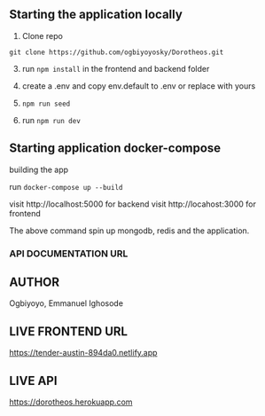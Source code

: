 ## Starting the application locally

1. Clone repo

`git clone https://github.com/ogbiyoyosky/Dorotheos.git`

3. run `npm install` in the frontend and backend folder

4. create a .env and copy env.default to .env or replace with yours

5. `npm run seed`

6. run `npm run dev`

## Starting application docker-compose

building the app

run `docker-compose up --build`

visit http://localhost:5000 for backend
visit http://locahost:3000 for frontend

The above command spin up mongodb, redis and the application.

### API DOCUMENTATION URL

## AUTHOR

Ogbiyoyo, Emmanuel Ighosode

## LIVE FRONTEND URL

https://tender-austin-894da0.netlify.app

## LIVE API

https://dorotheos.herokuapp.com
